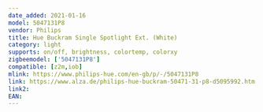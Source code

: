 ```yaml
---
date_added: 2021-01-16
model: 5047131P8
vendor: Philips
title: Hue Buckram Single Spotlight Ext. (White)
category: light
supports: on/off, brightness, colortemp, colorxy
zigbeemodel: ['5047131P8']
compatible: [z2m,iob]
mlink: https://www.philips-hue.com/en-gb/p/-/5047131P8
link: https://www.alza.de/philips-hue-buckram-50471-31-p8-d5095992.htm
link2: 
EAN: 
---
```

